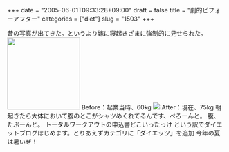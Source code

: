 +++
date = "2005-06-01T09:33:28+09:00"
draft = false
title = "劇的ビフォーアフター"
categories = ["diet"]
slug = "1503"
+++

昔の写真が出てきた。というより嫁に寝起きざまに強制的に見せられた。
<img src="http://ieiriblog.jugem.jp/?image=4177" width="168" alt="" class="pict" />
Before：起業当時、60kg
<img src="http://hbkr.jp/img/me3.jpg">
After：現在、75kg
朝起きたら大体において腹のとこがシャツめくれてるんです、ぺろーんと。
腹、たぷーんと。
トータルワークアウトの申込書どこいったっけ
という訳でダイエットブログはじめます。とりあえずカテゴリに「ダイエッツ」を追加
今年の夏は暑いぜ！
